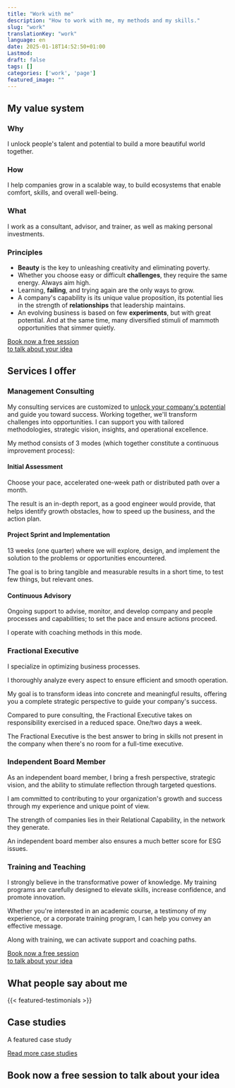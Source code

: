 ```yaml
---
title: "Work with me"
description: "How to work with me, my methods and my skills."
slug: "work"
translationKey: "work"
language: en
date: 2025-01-18T14:52:50+01:00
Lastmod: 
draft: false 
tags: []
categories: ['work', 'page']
featured_image: ""
---
```

## My value system

### Why

I unlock people's talent and potential to build a more beautiful world together.

### How

I help companies grow in a scalable way, to build ecosystems that enable comfort, skills, and overall well-being.

### What

I work as a consultant, advisor, and trainer, as well as making personal investments.

### Principles

- **Beauty** is the key to unleashing creativity and eliminating poverty.  
- Whether you choose easy or difficult **challenges**, they require the same energy. Always aim high.  
- Learning, **failing**, and trying again are the only ways to grow.
- A company's capability is its unique value proposition, its potential lies in the strength of **relationships** that leadership maintains.
- An evolving business is based on few **experiments**, but with great potential. And at the same time, many diversified stimuli of mammoth opportunities that simmer quietly.

<a href="#book-now" class="mc-button" id="book-now-button" data-umami-event="Book Now Button Click 1">
    Book now a free session
    <br>
    to talk about your idea
</a>

## Services I offer

### Management Consulting

My consulting services are customized to [unlock your company's potential](/en/business-scalability-engineer) and guide you toward success. Working together, we'll transform challenges into opportunities. I can support you with tailored methodologies, strategic vision, insights, and operational excellence.

My method consists of 3 modes (which together constitute a continuous improvement process):

#### Initial Assessment

Choose your pace, accelerated one-week path or distributed path over a month.

The result is an in-depth report, as a good engineer would provide, that helps identify growth obstacles, how to speed up the business, and the action plan.

#### Project Sprint and Implementation

13 weeks (one quarter) where we will explore, design, and implement the solution to the problems or opportunities encountered.

The goal is to bring tangible and measurable results in a short time, to test few things, but relevant ones.

#### Continuous Advisory

Ongoing support to advise, monitor, and develop company and people processes and capabilities; to set the pace and ensure actions proceed.

I operate with coaching methods in this mode.

### Fractional Executive

I specialize in optimizing business processes.

I thoroughly analyze every aspect to ensure efficient and smooth operation.

My goal is to transform ideas into concrete and meaningful results, offering you a complete strategic perspective to guide your company's success.

Compared to pure consulting, the Fractional Executive takes on responsibility exercised in a reduced space. One/two days a week.

The Fractional Executive is the best answer to bring in skills not present in the company when there's no room for a full-time executive.

### Independent Board Member

As an independent board member, I bring a fresh perspective, strategic vision, and the ability to stimulate reflection through targeted questions.

I am committed to contributing to your organization's growth and success through my experience and unique point of view.

The strength of companies lies in their Relational Capability, in the network they generate.

An independent board member also ensures a much better score for ESG issues.

### Training and Teaching

I strongly believe in the transformative power of knowledge. My training programs are carefully designed to elevate skills, increase confidence, and promote innovation.

Whether you're interested in an academic course, a testimony of my experience, or a corporate training program, I can help you convey an effective message.

Along with training, we can activate support and coaching paths.

<a href="#book-now" class="mc-button" id="book-now-button" data-umami-event="Book Now Button Click 2">
    Book now a free session
    <br>
    to talk about your idea
</a>

## What people say about me

{{< featured-testimonials >}}

## Case studies

A featured case study

[Read more case studies](/en/projects)

## <a id="book-now">Book now a free session to talk about your idea</a>

<!-- Calendly inline widget begin -->
<div class="calendly-inline-widget" data-url="https://calendly.com/matteo-cervelli/free-strategic-coaching-session" style="min-width:320px;height:700px;"></div>
<script type="text/javascript" src="https://assets.calendly.com/assets/external/widget.js" async></script>
<!-- Calendly inline widget end -->